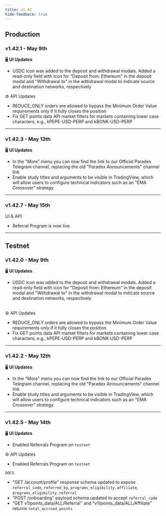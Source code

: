 ```yaml
---
title: v1.42
hide-feedback: true
---
```


## Production

### v1.42.1 - May 9th

🖥️  **UI Updates**

* USDC icon was added to the deposit and withdrawal modals. Added a read-only field with icon for "Deposit from: Ethereum" in the deposit modal and "Withdrawal to" in the withdrawal modal to indicate source and destination networks, respectively

⚙️ API Updates

* REDUCE_ONLY orders are allowed to bypass the Minimum Order Value requirements only if it fully closes the position
* Fix GET points data API market filters for markets containing lower case characters, e.g., kPEPE-USD-PERP and kBONK-USD-PERP

***

### v1.42.3 - May 13th

🖥️  **UI Updates**

* In the "More" menu you can now find the link to our Official Paradex Telegram channel, replacing the old "Paradex Announcements" channel link
* Enable study titles and arguments to be visible in TradingView, which will allow users to configure technical indicators such as an "EMA Crossover" strategy.

***

### v1.42.7 - May 15th

UI & API

* Referral Program is now live

***

## Testnet

### v1.42.0 - May 9th

🖥️  **UI Updates**

* USDC icon was added to the deposit and withdrawal modals. Added a read-only field with icon for "Deposit from: Ethereum" in the deposit modal and "Withdrawal to" in the withdrawal modal to indicate source and destination networks, respectively

\
⚙️ API Updates

* REDUCE_ONLY orders are allowed to bypass the Minimum Order Value requirements only if it fully closes the position
* Fix GET points data API market filters for markets containing lower case characters, e.g., kPEPE-USD-PERP and kBONK-USD-PERP

***

### v1.42.2 - May 12th

🖥️  **UI Updates**

* In the "More" menu you can now find the link to our Official Paradex Telegram channel, replacing the old "Paradex Announcements" channel link
* Enable study titles and arguments to be visible in TradingView, which will allow users to configure technical indicators such as an "EMA Crossover" strategy.

***

### v1.42.5 - May 14th

🖥️  **UI Updates**

* Enabled Referrals Program on `testnet`

⚙️ API Updates

* Enabled Referrals Program on `testnet`

`DOCS`

* "GET /account/profile" response schema updated to expose `referral_code`, `referred_by`, `programs_eligibility.affiliate`, `programs_eligibility.referral`
* "POST /onboarding" payload schema updated to accept `referral_code`
* "GET v1/points_data/ALL/Referral" and "v1/points_data/ALL/Affiliate" returns `total_accrued_points`
